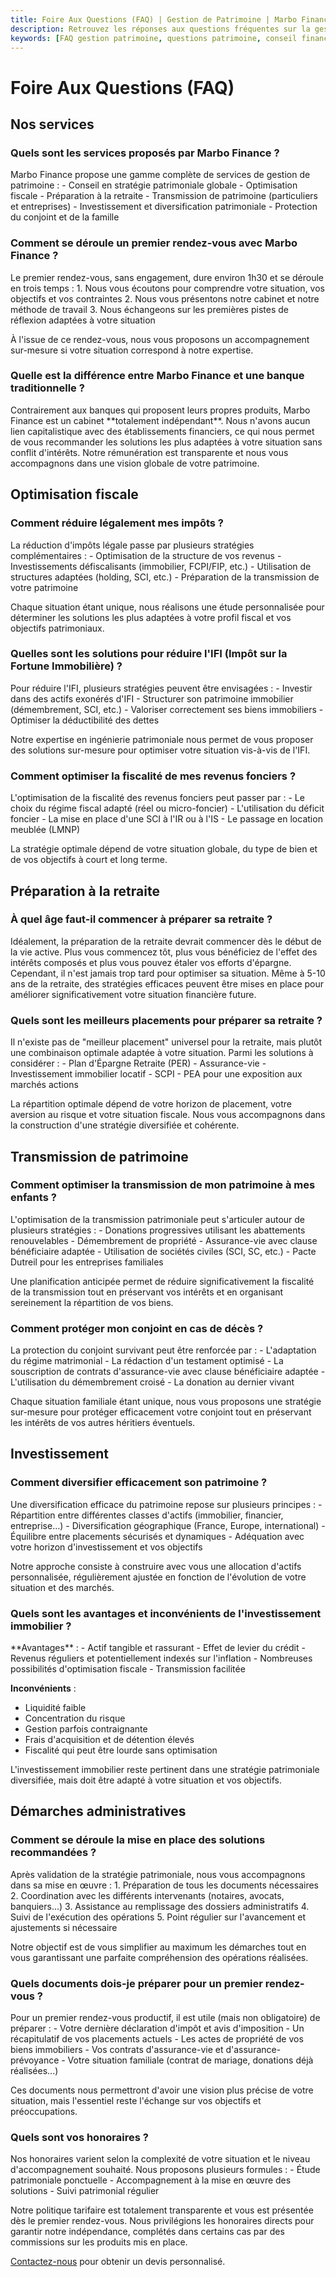 ```yaml
---
title: Foire Aux Questions (FAQ) | Gestion de Patrimoine | Marbo Finance
description: Retrouvez les réponses aux questions fréquentes sur la gestion de patrimoine, l'optimisation fiscale, la préparation retraite et nos services de conseil patrimonial.
keywords: [FAQ gestion patrimoine, questions patrimoine, conseil financier, optimisation fiscale, préparation retraite]
---
```


<div className="faq-container">

# Foire Aux Questions (FAQ)

<div className="faq-schema" itemScope itemType="https://schema.org/FAQPage">

## Nos services

<div itemScope itemProp="mainEntity" itemType="https://schema.org/Question">
<h3 itemProp="name">Quels sont les services proposés par Marbo Finance ?</h3>
<div itemScope itemProp="acceptedAnswer" itemType="https://schema.org/Answer">
<div itemProp="text">
Marbo Finance propose une gamme complète de services de gestion de patrimoine :
- Conseil en stratégie patrimoniale globale
- Optimisation fiscale
- Préparation à la retraite
- Transmission de patrimoine (particuliers et entreprises)
- Investissement et diversification patrimoniale
- Protection du conjoint et de la famille
</div>
</div>
</div>

<div itemScope itemProp="mainEntity" itemType="https://schema.org/Question">
<h3 itemProp="name">Comment se déroule un premier rendez-vous avec Marbo Finance ?</h3>
<div itemScope itemProp="acceptedAnswer" itemType="https://schema.org/Answer">
<div itemProp="text">
Le premier rendez-vous, sans engagement, dure environ 1h30 et se déroule en trois temps :
1. Nous vous écoutons pour comprendre votre situation, vos objectifs et vos contraintes
2. Nous vous présentons notre cabinet et notre méthode de travail
3. Nous échangeons sur les premières pistes de réflexion adaptées à votre situation

À l'issue de ce rendez-vous, nous vous proposons un accompagnement sur-mesure si votre situation correspond à notre expertise.
</div>
</div>
</div>

<div itemScope itemProp="mainEntity" itemType="https://schema.org/Question">
<h3 itemProp="name">Quelle est la différence entre Marbo Finance et une banque traditionnelle ?</h3>
<div itemScope itemProp="acceptedAnswer" itemType="https://schema.org/Answer">
<div itemProp="text">
Contrairement aux banques qui proposent leurs propres produits, Marbo Finance est un cabinet **totalement indépendant**. Nous n'avons aucun lien capitalistique avec des établissements financiers, ce qui nous permet de vous recommander les solutions les plus adaptées à votre situation sans conflit d'intérêts. Notre rémunération est transparente et nous vous accompagnons dans une vision globale de votre patrimoine.
</div>
</div>
</div>

## Optimisation fiscale

<div itemScope itemProp="mainEntity" itemType="https://schema.org/Question">
<h3 itemProp="name">Comment réduire légalement mes impôts ?</h3>
<div itemScope itemProp="acceptedAnswer" itemType="https://schema.org/Answer">
<div itemProp="text">
La réduction d'impôts légale passe par plusieurs stratégies complémentaires :
- Optimisation de la structure de vos revenus
- Investissements défiscalisants (immobilier, FCPI/FIP, etc.)
- Utilisation de structures adaptées (holding, SCI, etc.)
- Préparation de la transmission de votre patrimoine

Chaque situation étant unique, nous réalisons une étude personnalisée pour déterminer les solutions les plus adaptées à votre profil fiscal et vos objectifs patrimoniaux.
</div>
</div>
</div>

<div itemScope itemProp="mainEntity" itemType="https://schema.org/Question">
<h3 itemProp="name">Quelles sont les solutions pour réduire l'IFI (Impôt sur la Fortune Immobilière) ?</h3>
<div itemScope itemProp="acceptedAnswer" itemType="https://schema.org/Answer">
<div itemProp="text">
Pour réduire l'IFI, plusieurs stratégies peuvent être envisagées :
- Investir dans des actifs exonérés d'IFI
- Structurer son patrimoine immobilier (démembrement, SCI, etc.)
- Valoriser correctement ses biens immobiliers
- Optimiser la déductibilité des dettes

Notre expertise en ingénierie patrimoniale nous permet de vous proposer des solutions sur-mesure pour optimiser votre situation vis-à-vis de l'IFI.
</div>
</div>
</div>

<div itemScope itemProp="mainEntity" itemType="https://schema.org/Question">
<h3 itemProp="name">Comment optimiser la fiscalité de mes revenus fonciers ?</h3>
<div itemScope itemProp="acceptedAnswer" itemType="https://schema.org/Answer">
<div itemProp="text">
L'optimisation de la fiscalité des revenus fonciers peut passer par :
- Le choix du régime fiscal adapté (réel ou micro-foncier)
- L'utilisation du déficit foncier
- La mise en place d'une SCI à l'IR ou à l'IS
- Le passage en location meublée (LMNP)

La stratégie optimale dépend de votre situation globale, du type de bien et de vos objectifs à court et long terme.
</div>
</div>
</div>

## Préparation à la retraite

<div itemScope itemProp="mainEntity" itemType="https://schema.org/Question">
<h3 itemProp="name">À quel âge faut-il commencer à préparer sa retraite ?</h3>
<div itemScope itemProp="acceptedAnswer" itemType="https://schema.org/Answer">
<div itemProp="text">
Idéalement, la préparation de la retraite devrait commencer dès le début de la vie active. Plus vous commencez tôt, plus vous bénéficiez de l'effet des intérêts composés et plus vous pouvez étaler vos efforts d'épargne. Cependant, il n'est jamais trop tard pour optimiser sa situation. Même à 5-10 ans de la retraite, des stratégies efficaces peuvent être mises en place pour améliorer significativement votre situation financière future.
</div>
</div>
</div>

<div itemScope itemProp="mainEntity" itemType="https://schema.org/Question">
<h3 itemProp="name">Quels sont les meilleurs placements pour préparer sa retraite ?</h3>
<div itemScope itemProp="acceptedAnswer" itemType="https://schema.org/Answer">
<div itemProp="text">
Il n'existe pas de "meilleur placement" universel pour la retraite, mais plutôt une combinaison optimale adaptée à votre situation. Parmi les solutions à considérer :
- Plan d'Épargne Retraite (PER)
- Assurance-vie
- Investissement immobilier locatif
- SCPI
- PEA pour une exposition aux marchés actions

La répartition optimale dépend de votre horizon de placement, votre aversion au risque et votre situation fiscale. Nous vous accompagnons dans la construction d'une stratégie diversifiée et cohérente.
</div>
</div>
</div>

## Transmission de patrimoine

<div itemScope itemProp="mainEntity" itemType="https://schema.org/Question">
<h3 itemProp="name">Comment optimiser la transmission de mon patrimoine à mes enfants ?</h3>
<div itemScope itemProp="acceptedAnswer" itemType="https://schema.org/Answer">
<div itemProp="text">
L'optimisation de la transmission patrimoniale peut s'articuler autour de plusieurs stratégies :
- Donations progressives utilisant les abattements renouvelables
- Démembrement de propriété
- Assurance-vie avec clause bénéficiaire adaptée
- Utilisation de sociétés civiles (SCI, SC, etc.)
- Pacte Dutreil pour les entreprises familiales

Une planification anticipée permet de réduire significativement la fiscalité de la transmission tout en préservant vos intérêts et en organisant sereinement la répartition de vos biens.
</div>
</div>
</div>

<div itemScope itemProp="mainEntity" itemType="https://schema.org/Question">
<h3 itemProp="name">Comment protéger mon conjoint en cas de décès ?</h3>
<div itemScope itemProp="acceptedAnswer" itemType="https://schema.org/Answer">
<div itemProp="text">
La protection du conjoint survivant peut être renforcée par :
- L'adaptation du régime matrimonial
- La rédaction d'un testament optimisé
- La souscription de contrats d'assurance-vie avec clause bénéficiaire adaptée
- L'utilisation du démembrement croisé
- La donation au dernier vivant

Chaque situation familiale étant unique, nous vous proposons une stratégie sur-mesure pour protéger efficacement votre conjoint tout en préservant les intérêts de vos autres héritiers éventuels.
</div>
</div>
</div>

## Investissement

<div itemScope itemProp="mainEntity" itemType="https://schema.org/Question">
<h3 itemProp="name">Comment diversifier efficacement son patrimoine ?</h3>
<div itemScope itemProp="acceptedAnswer" itemType="https://schema.org/Answer">
<div itemProp="text">
Une diversification efficace du patrimoine repose sur plusieurs principes :
- Répartition entre différentes classes d'actifs (immobilier, financier, entreprise...)
- Diversification géographique (France, Europe, international)
- Équilibre entre placements sécurisés et dynamiques
- Adéquation avec votre horizon d'investissement et vos objectifs

Notre approche consiste à construire avec vous une allocation d'actifs personnalisée, régulièrement ajustée en fonction de l'évolution de votre situation et des marchés.
</div>
</div>
</div>

<div itemScope itemProp="mainEntity" itemType="https://schema.org/Question">
<h3 itemProp="name">Quels sont les avantages et inconvénients de l'investissement immobilier ?</h3>
<div itemScope itemProp="acceptedAnswer" itemType="https://schema.org/Answer">
<div itemProp="text">
**Avantages** :
- Actif tangible et rassurant
- Effet de levier du crédit
- Revenus réguliers et potentiellement indexés sur l'inflation
- Nombreuses possibilités d'optimisation fiscale
- Transmission facilitée

**Inconvénients** :
- Liquidité faible
- Concentration du risque
- Gestion parfois contraignante
- Frais d'acquisition et de détention élevés
- Fiscalité qui peut être lourde sans optimisation

L'investissement immobilier reste pertinent dans une stratégie patrimoniale diversifiée, mais doit être adapté à votre situation et vos objectifs.
</div>
</div>
</div>

## Démarches administratives

<div itemScope itemProp="mainEntity" itemType="https://schema.org/Question">
<h3 itemProp="name">Comment se déroule la mise en place des solutions recommandées ?</h3>
<div itemScope itemProp="acceptedAnswer" itemType="https://schema.org/Answer">
<div itemProp="text">
Après validation de la stratégie patrimoniale, nous vous accompagnons dans sa mise en œuvre :
1. Préparation de tous les documents nécessaires
2. Coordination avec les différents intervenants (notaires, avocats, banquiers...)
3. Assistance au remplissage des dossiers administratifs
4. Suivi de l'exécution des opérations
5. Point régulier sur l'avancement et ajustements si nécessaire

Notre objectif est de vous simplifier au maximum les démarches tout en vous garantissant une parfaite compréhension des opérations réalisées.
</div>
</div>
</div>

<div itemScope itemProp="mainEntity" itemType="https://schema.org/Question">
<h3 itemProp="name">Quels documents dois-je préparer pour un premier rendez-vous ?</h3>
<div itemScope itemProp="acceptedAnswer" itemType="https://schema.org/Answer">
<div itemProp="text">
Pour un premier rendez-vous productif, il est utile (mais non obligatoire) de préparer :
- Votre dernière déclaration d'impôt et avis d'imposition
- Un récapitulatif de vos placements actuels
- Les actes de propriété de vos biens immobiliers
- Vos contrats d'assurance-vie et d'assurance-prévoyance
- Votre situation familiale (contrat de mariage, donations déjà réalisées...)

Ces documents nous permettront d'avoir une vision plus précise de votre situation, mais l'essentiel reste l'échange sur vos objectifs et préoccupations.
</div>
</div>
</div>

<div itemScope itemProp="mainEntity" itemType="https://schema.org/Question">
<h3 itemProp="name">Quels sont vos honoraires ?</h3>
<div itemScope itemProp="acceptedAnswer" itemType="https://schema.org/Answer">
<div itemProp="text">
Nos honoraires varient selon la complexité de votre situation et le niveau d'accompagnement souhaité. Nous proposons plusieurs formules :
- Étude patrimoniale ponctuelle
- Accompagnement à la mise en œuvre des solutions
- Suivi patrimonial régulier

Notre politique tarifaire est totalement transparente et vous est présentée dès le premier rendez-vous. Nous privilégions les honoraires directs pour garantir notre indépendance, complétés dans certains cas par des commissions sur les produits mis en place.

[Contactez-nous](/contact) pour obtenir un devis personnalisé.
</div>
</div>
</div>

</div>
</div>
